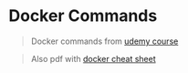 # Docker Commands

> Docker commands from [udemy course](https://www.udemy.com/course/docker-mastery/) 

> Also pdf with [docker cheat sheet](https://github.com/Jatin136/DockerCommands/blob/master/original.pdf)

